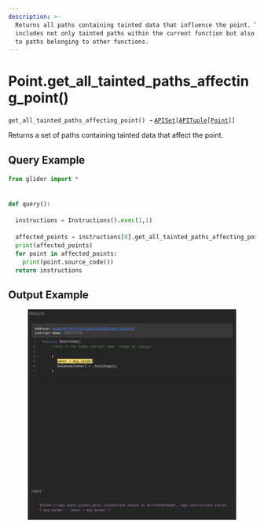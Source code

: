 ```yaml
---
description: >-
  Returns all paths containing tainted data that influence the point. This
  includes not only tainted paths within the current function but also extends
  to paths belonging to other functions.
---
```


# Point.get\_all\_tainted\_paths\_affecting\_point()

`get_all_tainted_paths_affecting_point() →` [`APISet`](../../iterables/apiset.md)`[`[`APITuple`](../../iterables/apituple.md)`[`[`Point`](./)`]]`

Returns a set of paths containing tainted data that affect the point.

## Query Example

```python
from glider import *


def query():

  instructions = Instructions().exec(1,1)

  affected_points = instructions[0].get_all_tainted_paths_affecting_point()
  print(affected_points)
  for point in affected_points:
    print(point.source_code())
  return instructions
```

## Output Example

<figure><img src="../../../.gitbook/assets/image (1) (1) (1) (1) (1) (1) (1) (1) (1) (1) (1) (1) (1) (1) (1) (1) (1) (1) (1) (1) (1) (1) (1) (1) (1) (1) (1) (1) (1) (1) (1) (1) (1) (1) (1).png" alt=""><figcaption></figcaption></figure>

